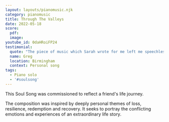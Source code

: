 ```yaml
---
layout: layouts/pianomusic.njk
category: pianomusic
title: Through The Valleys
date: 2022-05-18
score:
  pdf: 
  image: 
youtube_id: 0daHRoiFP24
testimonial: 
  quote: "The piece of music which Sarah wrote for me left me speechless. It was intelligently composed, thoughtfully written and multi-textured. Sarah managed to translate my innermost thoughts into a wonderful piece which I will treasure for the rest of my life. She has essentially bequeathed me a musical mirror to look into and understand myself, my journey and my dreams. What a wonderful gift."
  name: Greg
  location: Birmingham
  context: Personal song
tags:
  - Piano solo
  - '#soulsong'
---
```


  This Soul Song was commissioned to reflect a friend's life journey. 
  
  The composition was inspired by deeply personal themes of loss, resilience, redemption and recovery. It seeks to portray the conflicting emotions and experiences of an extraordinary life story. 



